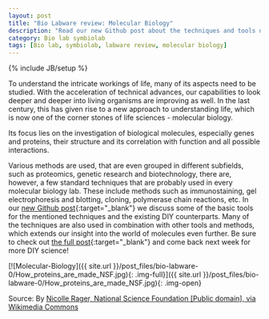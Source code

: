 ```yaml
---
layout: post
title: "Bio Labware review: Molecular Biology"
description: "Read our new Github post about the techniques and tools used in molecular biology."
category: Bio lab symbiolab
tags: [Bio lab, symbiolab, labware review, molecular biology]
---
```

{% include JB/setup %}


To understand the intricate workings of life, many of its aspects need to be studied. With the acceleration of technical advances, our capabilities to look deeper and deeper into living organisms are improving as well. In the last century, this has given rise to a new approach to understanding life, which is now one of the corner stones of life sciences - molecular biology.

Its focus lies on the investigation of biological molecules, especially genes and proteins, their structure and its correlation with function and all possible interactions.

Various methods are used, that are even grouped in different subfields, such as proteomics, genetic research and biotechnology, there are, however, a few standard techniques that are probably used in every molecular biology lab. These include methods such as immunostaining, gel electrophoresis and blotting, cloning, polymerase chain reactions, etc. In our [new Github post](https://github.com/symbiolab/bio-labware/blob/master/060_molecular_biology.md){:target="_blank"} we discuss some of the basic tools for the mentioned techniques and the existing DIY counterparts. Many of the techniques are also used in combination with other tools and methods, which extends our insight into the world of molecules even further. Be sure to check out [the full post](https://github.com/symbiolab/bio-labware/blob/master/060_molecular_biology.md){:target="_blank"} and come back next week for more DIY science!

[![Molecular-Biology]({{ site.url }}/post_files/bio-labware-0/How_proteins_are_made_NSF.jpg){: .img-full}]({{ site.url }}/post_files/bio-labware-0/How_proteins_are_made_NSF.jpg){: .img-open}
<div class="row quiet">
<div class="col-xs-12">
Source: By <a href="https://commons.wikimedia.org/wiki/File%3AHow_proteins_are_made_NSF.jpg" target="_blank"> Nicolle Rager, National Science Foundation [Public domain], via Wikimedia Commons</a>
</div>
</div>

